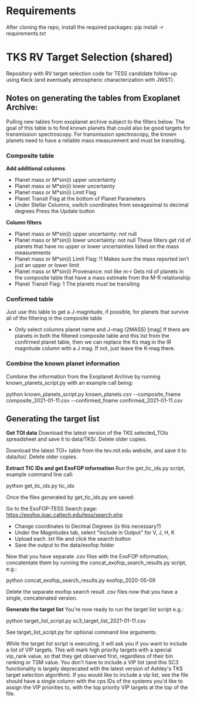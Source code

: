 # Requirements
After cloning the repo, install the required packages:
  pip install -r requirements.txt

# TKS RV Target Selection (shared)
Repository with RV target selection code for TESS candidate follow-up using Keck (and eventually atmospheric characterization with JWST).

## Notes on generating the tables from Exoplanet Archive:
Pulling new tables from exoplanet archive subject to the filters below. The goal of this table is to find known planets that could also be good targets for transmission spectroscopy. For transmission spectroscopy, the known planets need to have a reliable mass measurement and must be transiting.

### Composite table
**Add additional columns**
- Planet mass or M*sin(i) upper uncertainty
- Planet mass or M*sin(i) lower uncertainty
- Planet mass or M*sin(i) Limit Flag
- Planet Transit Flag at the bottom of Planet Parameters
- Under Stellar Columns, switch coordinates from sexagesimal to decimal degrees
Press the Update button

**Column filters**
- Planet mass or M*sin(i) upper uncertainty: not null
- Planet mass or M*sin(i) lower uncertainty: not null
These filters get rid of planets that have no upper or lower uncertainties listed on the mass measurements
- Planet mass or M*sin(i) Limit Flag: !1
Makes sure the mass reported isn’t just an upper or lower limit
- Planet mass or M*sin(i) Provenance: not like m-r
Gets rid of planets in the composite table that have a mass estimate from the M-R relationship
- Planet Transit Flag: 1
The planets must be transiting

### Confirmed table
Just use this table to get a J-magnitude, if possible, for planets that survive all of the filtering in the composite table
- Only select columns planet name and J-mag (2MASS) [mag]
If there are planets in both the filtered composite table and this list from the confirmed planet table, then we can replace the Ks mag in the IR magnitude column with a J mag. If not, just leave the K-mag there.

### Combine the known planet information
Combine the information from the Exoplanet Archive by running known_planets_script.py with an example call being:

  python known_planets_script.py known_planets.csv --composite_fname composite_2021-01-11.csv --confirmed_fname confirmed_2021-01-11.csv

## Generating the target list

**Get TOI data**
Download the latest version of the TKS selected_TOIs spreadsheet and save it to data/TKS/.
Delete older copies.

Download the latest TOI+ table from the tev.mit.edu website, and save it to data/toi/.
Delete older copies.

**Extract TIC IDs and get ExoFOP information**
Run the get_tic_ids.py script, example command line call:

  python get_tic_ids.py tic_ids

Once the files generated by get_tic_ids.py are saved:

Go to the ExoFOP-TESS Search page: https://exofop.ipac.caltech.edu/tess/search.php
- Change coordinates to Decimal Degrees (is this necessary?)
- Under the Magnitudes tab, select "Include in Output" for V, J, H, K
- Upload each .txt file and click the search button
- Save the output to the data/exofop folder

Now that you have separate .csv files with the ExoFOP information, concatentate them by
running the concat_exofop_search_results.py script, e.g.:

  python concat_exofop_search_results.py exofop_2020-05-09

Delete the separate exofop search result .csv files now that you have a single,
concatenated version.

**Generate the target list**
You're now ready to run the target list script e.g.:

  python target_list_script.py sc3_target_list_2021-01-11.csv

See target_list_script.py for optional command line arguments.

While the target list script is executing, it will ask you if you want to include
a list of VIP targets. This will mark high priority targets with a special vip_rank
value, so that they get observed first, regardless of their bin ranking or TSM value.
You don't have to include a VIP list (and this SC3 functionality is largely deprecated
with the latest version of Ashley's TKS target selection algorithm). If you would
like to include a vip list, see the file should have a single column with the cps IDs 
of the systems you'd like to assign the VIP priorities to, with the top priority 
VIP targets at the top of the file.
